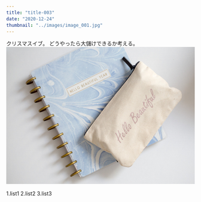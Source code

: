 ```yaml
---
title: "title-003"
date: "2020-12-24"
thumbnail: "../images/image_001.jpg"
---
```


クリスマスイブ。
どうやったら大儲けできるか考える。
![Sample](../images/image_001.jpg)

1.list1
2.list2
3.list3
